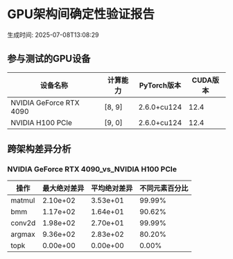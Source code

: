 # GPU架构间确定性验证报告

生成时间: 2025-07-08T13:08:29

## 参与测试的GPU设备

| 设备名称 | 计算能力 | PyTorch版本 | CUDA版本 |
|----------|----------|-------------|----------|
| NVIDIA GeForce RTX 4090 | [8, 9] | 2.6.0+cu124 | 12.4 |
| NVIDIA H100 PCIe | [9, 0] | 2.6.0+cu124 | 12.4 |

## 跨架构差异分析

### NVIDIA GeForce RTX 4090_vs_NVIDIA H100 PCIe

| 操作 | 最大绝对差异 | 平均绝对差异 | 不同元素百分比 |
|------|--------------|--------------|----------------|
| matmul | 2.10e+02 | 3.53e+01 | 99.99% |
| bmm | 1.17e+02 | 1.64e+01 | 90.62% |
| conv2d | 1.98e+02 | 2.70e+01 | 99.99% |
| argmax | 9.36e+02 | 2.83e+02 | 80.20% |
| topk | 0.00e+00 | 0.00e+00 | 0.00% |

